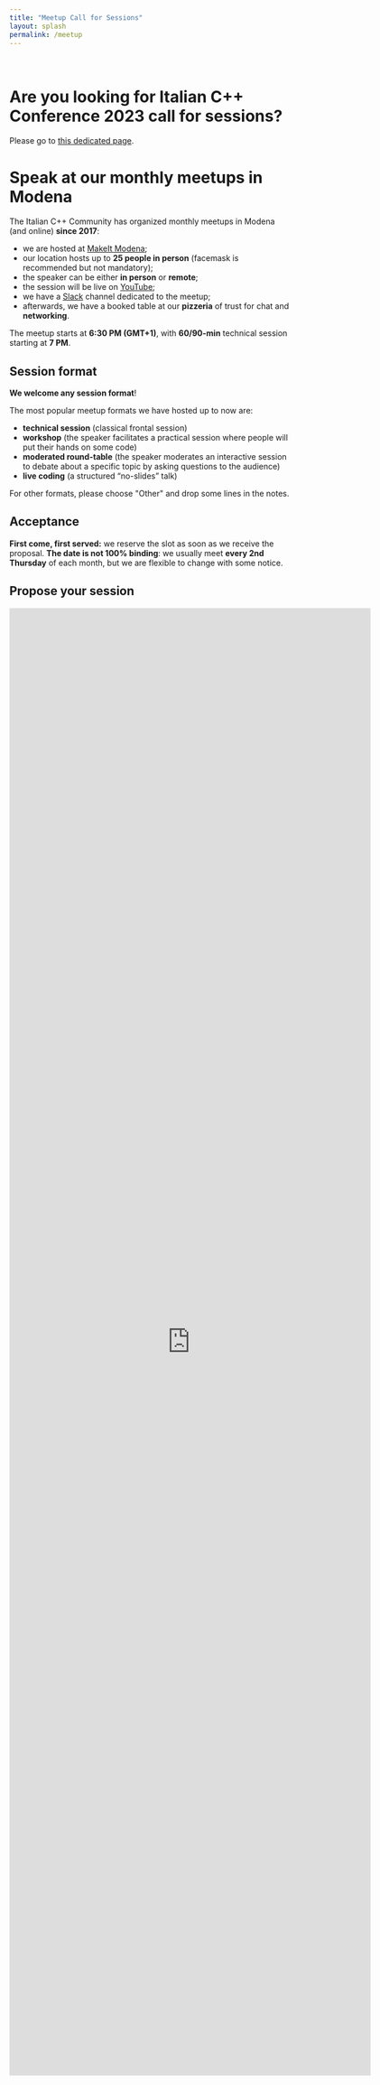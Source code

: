 ```yaml
---
title: "Meetup Call for Sessions"
layout: splash
permalink: /meetup
---
```


<br/>

# Are you looking for Italian C++ Conference 2023 call for sessions?

Please go to [this dedicated page](https://italiancpp.github.io/con23/).

# Speak at our monthly meetups in Modena

The Italian C++ Community has organized monthly meetups in Modena (and online) **since 2017**:

- we are hosted at [MakeIt Modena](https://www.google.com/maps/place/Palestra+Digitale+MakeitModena/@44.6594541,10.8945142,15z/data=!4m2!3m1!1s0x0:0x9604568cf54b2b99?sa=X&ved=2ahUKEwiO1s_vwdvzAhXD_rsIHQL9DoIQ_BJ6BAhoEAU);
- our location hosts up to **25 people in person** (facemask is recommended but not mandatory);
- the speaker can be either **in person** or **remote**;
- the session will be live on [YouTube](https://www.youtube.com/channel/UCNge3iECU0XKjshac_hdejw);
- we have a [Slack](https://italiancpp.org/slack) channel dedicated to the meetup;
- afterwards, we have a booked table at our **pizzeria** of trust for chat and **networking**.

The meetup starts at **6:30 PM (GMT+1)**, with **60/90-min** technical session starting at **7 PM**.

## Session format

**We welcome any session format**!

The most popular meetup formats we have hosted up to now are:
- **technical session** (classical frontal session)
- **workshop** (the speaker facilitates a practical session where people will put their hands on some code)
-  **moderated round-table** (the speaker moderates an interactive session to debate about a specific topic by asking questions to the audience)
- **live coding** (a structured “no-slides” talk)

For other formats, please choose "Other" and drop some lines in the notes.

## Acceptance

**First come, first served:** we reserve the slot as soon as we receive the proposal. **The date is not 100% binding**: we usually meet **every 2nd Thursday** of each month, but we are flexible to change with some notice.

## Propose your session

<iframe src="https://docs.google.com/forms/d/e/1FAIpQLScCGQ550sr8Ti6v3jw8ftApykB67MgsbCwiP-w9HpcbHsiqhA/viewform?embedded=true" width="640" height="2600" frameborder="0" marginheight="0" marginwidth="0">Caricamento…</iframe>
